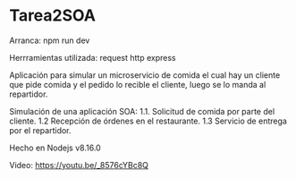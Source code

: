 # Tarea2SOA

Arranca: npm run dev

Herrramientas utilizada:
  request
  http
  express

Aplicación para simular un microservicio de comida el cual hay un cliente que pide comida y el pedido lo recible el cliente, luego se lo
manda al repartidor.

Simulación de una aplicación SOA:
  1.1. Solicitud de comida por parte del cliente.
  1.2 Recepción de órdenes en el restaurante.
  1.3 Servicio de entrega por el repartidor.
  
Hecho en Nodejs v8.16.0

Video: https://youtu.be/_8576cYBc8Q
